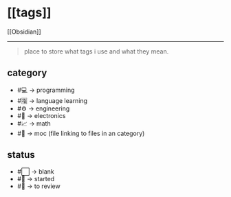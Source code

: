 # [[tags]]
[[Obsidian]]
___
> place to store what tags i use and what they mean.

## category
- #💻 -> programming
- #🈯 -> language learning
- #⚙️ -> engineering 
- #🔌 -> electronics
- #📈 -> math
- #📃 -> moc (file linking to files in an category)
## status
- #⬜ -> blank
- #🌱 -> started 
- #🔎 -> to review